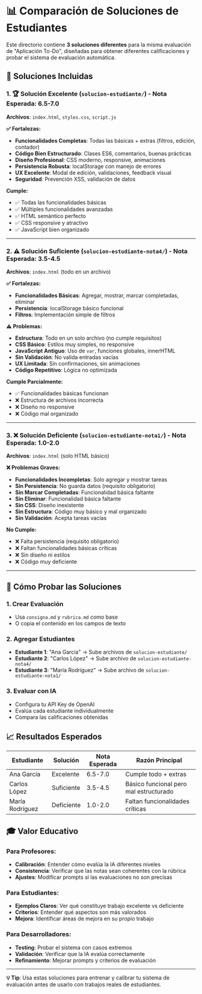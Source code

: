 # 📊 Comparación de Soluciones de Estudiantes

Este directorio contiene **3 soluciones diferentes** para la misma evaluación de "Aplicación To-Do", diseñadas para obtener diferentes calificaciones y probar el sistema de evaluación automática.

## 🎯 Soluciones Incluidas

### 1. 🏆 **Solución Excelente** (`solucion-estudiante/`) - **Nota Esperada: 6.5-7.0**

**Archivos**: `index.html`, `styles.css`, `script.js`

**✅ Fortalezas:**
- **Funcionalidades Completas**: Todas las básicas + extras (filtros, edición, contador)
- **Código Bien Estructurado**: Clases ES6, comentarios, buenas prácticas
- **Diseño Profesional**: CSS moderno, responsive, animaciones
- **Persistencia Robusta**: localStorage con manejo de errores
- **UX Excelente**: Modal de edición, validaciones, feedback visual
- **Seguridad**: Prevención XSS, validación de datos

**Cumple:**
- ✅ Todas las funcionalidades básicas
- ✅ Múltiples funcionalidades avanzadas
- ✅ HTML semántico perfecto
- ✅ CSS responsive y atractivo
- ✅ JavaScript bien organizado

---

### 2. ⚠️ **Solución Suficiente** (`solucion-estudiante-nota4/`) - **Nota Esperada: 3.5-4.5**

**Archivos**: `index.html` (todo en un archivo)

**✅ Fortalezas:**
- **Funcionalidades Básicas**: Agregar, mostrar, marcar completadas, eliminar
- **Persistencia**: localStorage básico funcional
- **Filtros**: Implementación simple de filtros

**⚠️ Problemas:**
- **Estructura**: Todo en un solo archivo (no cumple requisitos)
- **CSS Básico**: Estilos muy simples, no responsive
- **JavaScript Antiguo**: Uso de `var`, funciones globales, innerHTML
- **Sin Validación**: No valida entradas vacías
- **UX Limitada**: Sin confirmaciones, sin animaciones
- **Código Repetitivo**: Lógica no optimizada

**Cumple Parcialmente:**
- ✅ Funcionalidades básicas funcionan
- ❌ Estructura de archivos incorrecta
- ❌ Diseño no responsive
- ❌ Código mal organizado

---

### 3. ❌ **Solución Deficiente** (`solucion-estudiante-nota1/`) - **Nota Esperada: 1.0-2.0**

**Archivos**: `index.html` (solo HTML básico)

**❌ Problemas Graves:**
- **Funcionalidades Incompletas**: Solo agregar y mostrar tareas
- **Sin Persistencia**: No guarda datos (requisito obligatorio)
- **Sin Marcar Completadas**: Funcionalidad básica faltante
- **Sin Eliminar**: Funcionalidad básica faltante
- **Sin CSS**: Diseño inexistente
- **Sin Estructura**: Código muy básico y mal organizado
- **Sin Validación**: Acepta tareas vacías

**No Cumple:**
- ❌ Falta persistencia (requisito obligatorio)
- ❌ Faltan funcionalidades básicas críticas
- ❌ Sin diseño ni estilos
- ❌ Código muy deficiente

---

## 🧪 Cómo Probar las Soluciones

### 1. **Crear Evaluación**
- Usa `consigna.md` y `rubrica.md` como base
- O copia el contenido en los campos de texto

### 2. **Agregar Estudiantes**
- **Estudiante 1**: "Ana García" → Sube archivos de `solucion-estudiante/`
- **Estudiante 2**: "Carlos López" → Sube archivo de `solucion-estudiante-nota4/`
- **Estudiante 3**: "María Rodríguez" → Sube archivo de `solucion-estudiante-nota1/`

### 3. **Evaluar con IA**
- Configura tu API Key de OpenAI
- Evalúa cada estudiante individualmente
- Compara las calificaciones obtenidas

## 📈 Resultados Esperados

| Estudiante | Solución | Nota Esperada | Razón Principal |
|------------|----------|---------------|-----------------|
| Ana García | Excelente | 6.5-7.0 | Cumple todo + extras |
| Carlos López | Suficiente | 3.5-4.5 | Básico funcional pero mal estructurado |
| María Rodríguez | Deficiente | 1.0-2.0 | Faltan funcionalidades críticas |

## 🎓 Valor Educativo

### **Para Profesores:**
- **Calibración**: Entender cómo evalúa la IA diferentes niveles
- **Consistencia**: Verificar que las notas sean coherentes con la rúbrica
- **Ajustes**: Modificar prompts si las evaluaciones no son precisas

### **Para Estudiantes:**
- **Ejemplos Claros**: Ver qué constituye trabajo excelente vs deficiente
- **Criterios**: Entender qué aspectos son más valorados
- **Mejora**: Identificar áreas de mejora en su propio trabajo

### **Para Desarrolladores:**
- **Testing**: Probar el sistema con casos extremos
- **Validación**: Verificar que la IA evalúa correctamente
- **Refinamiento**: Mejorar prompts y criterios de evaluación

---

**💡 Tip**: Usa estas soluciones para entrenar y calibrar tu sistema de evaluación antes de usarlo con trabajos reales de estudiantes. 
